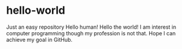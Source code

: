 # hello-world
Just an easy repository
Hello human! Hello the world!
I am interest in computer programming though my profession is not that. Hope I can achieve my goal in GitHub.
